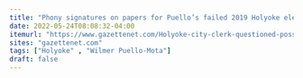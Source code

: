 ```yaml
---
title: "Phony signatures on papers for Puello’s failed 2019 Holyoke election bid"
date: 2022-05-24T08:08:32-04:00
itemurl: "https://www.gazettenet.com/Holyoke-city-clerk-questioned-possible-fake-signatures-on-Will-Puello-nomination-papers-in-2019-46490331"
sites: "gazettenet.com"
tags: ["Holyoke" , "Wilmer Puello-Mota"]
draft: false
---
```


